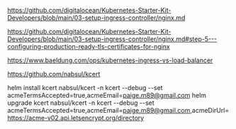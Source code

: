 https://github.com/digitalocean/Kubernetes-Starter-Kit-Developers/blob/main/03-setup-ingress-controller/nginx.md


https://github.com/digitalocean/Kubernetes-Starter-Kit-Developers/blob/main/03-setup-ingress-controller/nginx.md#step-5---configuring-production-ready-tls-certificates-for-nginx

https://www.baeldung.com/ops/kubernetes-ingress-vs-load-balancer

https://github.com/nabsul/kcert

helm install kcert nabsul/kcert -n kcert --debug --set acmeTermsAccepted=true,acmeEmail=paige.m89@gmail.com
helm upgrade kcert nabsul/kcert -n kcert --debug --set acmeTermsAccepted=true,acmeEmail=paige.m89@gmail.com,acmeDirUrl=https://acme-v02.api.letsencrypt.org/directory